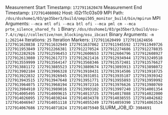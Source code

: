 Measurement Start Timestamp: `1727911620478`
Measurement End Timestamp: `1727914080082`
Host: i02r11c03s09
MPI Path: `/dss/dsshome1/03/ge35ber3/build/ompi505_monitor_build/bin/mpirun`
MPI Arguments: `--mca mtl ofi --mca btl ofi --mca pml cm --mca prte_silence_shared_fs 1`
Binary: `/dss/dsshome1/03/ge35ber3/build/osu-7.4/c/mpi//collective/non_blocking/osu_ibcast`
Binary Arguments: `-m 1:262144`
Iterations: `25`
Iteration Markers: `1727911620499 1727911624656 1727911628838 1727911632949 1727911637062 1727911945592 1727911949726 1727911953849 1727912266381 1727912270524 1727912274686 1727912278835 1727912282926 1727912596453 1727912600653 1727912604796 1727912608927 1727912613080 1727912617273 1727912621416 1727912934944 1727913249518 1727913559999 1727913564147 1727913568346 1727913572481 1727913576627 1727913881172 1727913885523 1727913889674 1727913893913 1727913898072 1727913902184 1727913906328 1727913910431 1727913914586 1727913918725 1727913922832 1727913926945 1727913931051 1727913935187 1727913939342 1727913943515 1727913947648 1727913951771 1727913955893 1727913959992 1727913964075 1727913968194 1727913972316 1727913976626 1727913980769 1727913984910 1727913989016 1727913993102 1727913997240 1727914001354 1727914005495 1727914009615 1727914013725 1727914017888 1727914022000 1727914026095 1727914030244 1727914034378 1727914038555 1727914042682 1727914046947 1727914051118 1727914055249 1727914059390 1727914063524 1727914067686 1727914071824 1727914075940`
SLURM_JOB_ID: `3984691`
